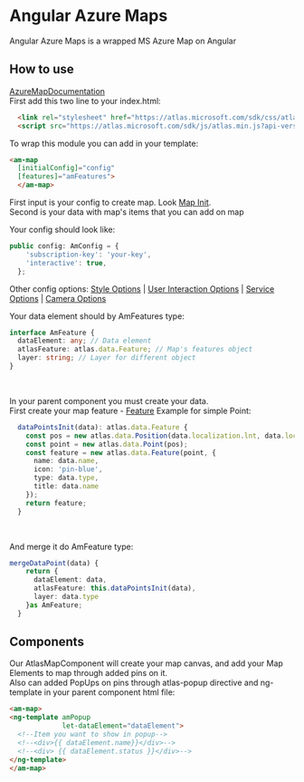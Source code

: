 # Angular Azure Maps
Angular Azure Maps is a wrapped MS Azure Map on Angular

## How to use
[AzureMapDocumentation]<br>
First add this two line to your index.html:
```html
  <link rel="stylesheet" href="https://atlas.microsoft.com/sdk/css/atlas.min.css?api-version=1.0" type="text/css" />
  <script src="https://atlas.microsoft.com/sdk/js/atlas.min.js?api-version=1.0"></script>
````
To wrap this module you can add in your template:
```html
<am-map
  [initialConfig]="config"
  [features]="amFeatures">
  </am-map>
```
First input is your config to create map. Look 
[Map Init].
<br>
Second is your data with map's items that you can add on map

Your config should look like:

```ts
public config: AmConfig = {
    'subscription-key': 'your-key',
    'interactive': true,
  };
```
Other config options: [Style Options] | [User Interaction Options] | [Service Options] | [Camera Options]
<br>

Your data element should by AmFeatures type:

```ts
interface AmFeature {
  dataElement: any; // Data element
  atlasFeature: atlas.data.Feature; // Map's features object
  layer: string; // Layer for different object
}
```
<br>

In your parent component you must create your data.
<br>
First create your map feature - [Feature]
Example for simple Point:
```ts
  dataPointsInit(data): atlas.data.Feature {
    const pos = new atlas.data.Position(data.localization.lnt, data.localization.lng);
    const point = new atlas.data.Point(pos);
    const feature = new atlas.data.Feature(point, {
      name: data.name,
      icon: 'pin-blue',
      type: data.type,
      title: data.name
    });
    return feature;
  }
```

<br>

And merge it do AmFeature type:
```ts
mergeDataPoint(data) {
    return {
      dataElement: data,
      atlasFeature: this.dataPointsInit(data),
      layer: data.type
    }as AmFeature;
  }
```


## Components
Our AtlasMapComponent will create your map canvas, and add your Map Elements to map through added pins on it.<br>
Also can added PopUps on pins through atlas-popup directive and ng-template in your parent component html file:
```html
<am-map>
<ng-template amPopup
             let-dataElement="dataElement">
  <!--Item you want to show in popup-->
  <!--<div>{{ dataElement.name}}</div>-->
  <!--<div> {{ dataElement.status }}</div>-->
</ng-template>
</am-map>
```



[Map Init]: https://docs.microsoft.com/pl-pl/javascript/api/azure-maps-javascript/map?view=azure-iot-typescript-latest
[Feature]: https://docs.microsoft.com/pl-pl/javascript/api/azure-maps-javascript/feature?view=azure-iot-typescript-latest
[AzureMapDocumentation]: https://docs.microsoft.com/pl-pl/javascript/api/azure-maps-javascript/?view=azure-iot-typescript-latest
[Options]: https://docs.microsoft.com/pl-pl/javascript/api/azure-maps-javascript/azure-maps-javascript.object%20definitions?view=azure-iot-typescript-latest
[Style Options]: https://docs.microsoft.com/pl-pl/javascript/api/azure-maps-javascript/styleoptions?view=azure-iot-typescript-latest
[User Interaction Options]: https://docs.microsoft.com/pl-pl/javascript/api/azure-maps-javascript/userinteractionoptions?view=azure-iot-typescript-latest
[Service Options]: https://docs.microsoft.com/pl-pl/javascript/api/azure-maps-javascript/serviceoptions?view=azure-iot-typescript-latest
[Camera Options]: https://docs.microsoft.com/pl-pl/javascript/api/azure-maps-javascript/cameraoptions?view=azure-iot-typescript-latest
